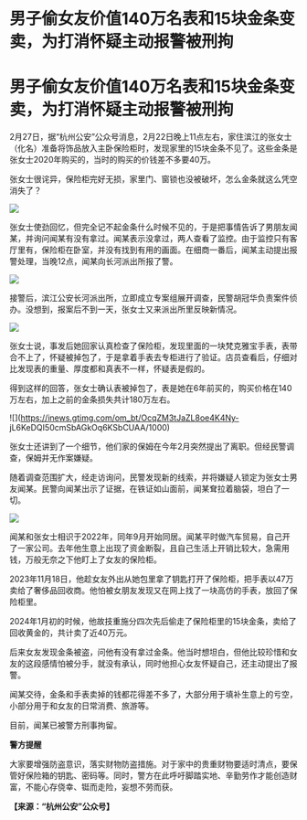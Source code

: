 # 男子偷女友价值140万名表和15块金条变卖，为打消怀疑主动报警被刑拘

# 男子偷女友价值140万名表和15块金条变卖，为打消怀疑主动报警被刑拘

2月27日，据“杭州公安”公众号消息，2月22日晚上11点左右，家住滨江的张女士（化名）准备将饰品放入主卧保险柜时，发现家里的15块金条不见了。这些金条是张女士2020年购买的，当时的购买的价钱差不多要40万。

张女士很诧异，保险柜完好无损，家里门、窗锁也没被破坏，怎么金条就这么凭空消失了？

![](https://inews.gtimg.com/om_bt/Olqd4rJnCtjOGYxyBMxULziEo6X3JmvVnvhHTRcu9JVhAAA/1000)

张女士使劲回忆，但完全记不起金条什么时候不见的，于是把事情告诉了男朋友闻某，并询问闻某有没有拿过。闻某表示没拿过，两人查看了监控。由于监控只有客厅里有，保险柜在卧室，并没有找到有用的画面。在细商一番后，闻某主动提出报警处理，当晚12点，闻某向长河派出所报了警。

![](https://inews.gtimg.com/om_bt/Oaz90RA5sbzQEZEFrNRmLb9BLHp_1AvSiPsFfBmZZ8Z9UAA/1000)

接警后，滨江公安长河派出所，立即成立专案组展开调查，民警胡冠华负责案件侦办。没想到，报案后不到一天，张女士又来派出所里反映新情况。

![](https://inews.gtimg.com/om_bt/O4qyspKbjJTR9-t2WbIK5L8wX3PsVNmHif81QtP3WACkgAA/1000)

张女士说，事发后她回家认真检查了保险柜，发现里面的一块梵克雅宝手表，表带合不上了，怀疑被掉包了，于是拿着手表去专柜进行了验证。店员查看后，仔细对比发现表的重量、厚度都和真表不一样，怀疑表是假的。

得到这样的回答，张女士确认表被掉包了，表是她在6年前买的，购买价格在140万左右，加上之前的金条损失共计180万左右。

![](https://inews.gtimg.com/om_bt/OcqZM3tJaZL8oe4K4Ny-
jL6KeDQI50cmSbAGkOq6KSbCUAA/1000)

张女士还讲到了一个细节，他们家的保姆在今年2月突然提出了离职。但经民警调查，保姆并无作案嫌疑。

随着调查范围扩大，经走访询问，民警发现新的线索，并将嫌疑人锁定为张女士男友闻某。民警向闻某出示了证据，在铁证如山面前，闻某耷拉着脑袋，坦白了一切。

![](https://inews.gtimg.com/om_bt/OdR4IZqNy1sUPAH7yTLwRQbCyx218xuuS9kZkqDe_HArYAA/1000)

闻某和张女士相识于2022年，同年9月开始同居。闻某平时做汽车贸易，自己开了一家公司。去年他生意上出现了资金断裂，且自己生活上开销比较大，急需用钱，万般无奈之下他盯上了女友的保险柜。

2023年11月18日，他趁女友外出从她包里拿了钥匙打开了保险柜，把手表以47万卖给了奢侈品回收商。他怕被女朋友发现又在网上找了一块高仿的手表，放回了保险柜里。

2024年1月初的时候，他故技重施分四次先后偷走了保险柜里的15块金条，卖给了回收黄金的，共计卖了近40万元。

后来女友发现金条被盗，问他有没有拿过金条。他当时想坦白，但他比较珍惜和女友的这段感情怕被分手，就没有承认，同时他担心女友怀疑自己，还主动提出了报警。

闻某交待，金条和手表卖掉的钱都花得差不多了，大部分用于填补生意上的亏空，小部分用于和女友的日常消费、旅游等。

目前，闻某已被警方刑事拘留。

**警方提醒**

大家要增强防盗意识，落实财物防盗措施。对于家中的贵重财物要适时清点，要保管好保险箱的钥匙、密码等。同时，警方在此呼吁脚踏实地、辛勤劳作才能创造财富，不能心存侥幸、铤而走险，妄想不劳而获。

**【来源：“杭州公安”公众号】**

